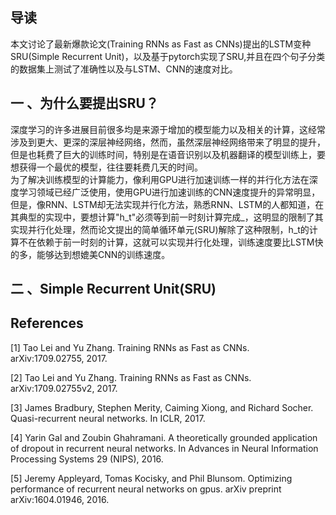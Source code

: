 
##  导读  ##
本文讨论了最新爆款论文(Training RNNs as Fast as CNNs)提出的LSTM变种SRU(Simple Recurrent Unit)，以及基于pytorch实现了SRU,并且在四个句子分类的数据集上测试了准确性以及与LSTM、CNN的速度对比。

##  一 、为什么要提出SRU？ ##
深度学习的许多进展目前很多均是来源于增加的模型能力以及相关的计算，这经常涉及到更大、更深的深层神经网络，然而，虽然深层神经网络带来了明显的提升，但是也耗费了巨大的训练时间，特别是在语音识别以及机器翻译的模型训练上，要想获得一个最优的模型，往往要耗费几天的时间。  
为了解决训练模型的计算能力，像利用GPU进行加速训练一样的并行化方法在深度学习领域已经广泛使用，使用GPU进行加速训练的CNN速度提升的异常明显，但是，像RNN、LSTM却无法实现并行化方法，熟悉RNN、LSTM的人都知道，在其典型的实现中，要想计算"h_t"必须等到前一时刻计算完成_，这明显的限制了其实现并行化处理，然而论文提出的简单循环单元(SRU)解除了这种限制，h_t的计算不在依赖于前一时刻的计算，这就可以实现并行化处理，训练速度要比LSTM快的多，能够达到想媲美CNN的训练速度。

##  二 、Simple Recurrent Unit(SRU)  ##


## References  ##
[1] Tao Lei and Yu Zhang. Training RNNs as Fast as CNNs. arXiv:1709.02755, 2017.

[2] Tao Lei and Yu Zhang. Training RNNs as Fast as CNNs. arXiv:1709.02755v2, 2017.

[3] James Bradbury, Stephen Merity, Caiming Xiong, and Richard Socher. Quasi-recurrent neural
networks. In ICLR, 2017.

[4] Yarin Gal and Zoubin Ghahramani. A theoretically grounded application of dropout in recurrent
neural networks. In Advances in Neural Information Processing Systems 29 (NIPS), 2016.

[5] Jeremy Appleyard, Tomas Kocisky, and Phil Blunsom. Optimizing performance of recurrent neural networks on gpus. arXiv preprint arXiv:1604.01946, 2016.


